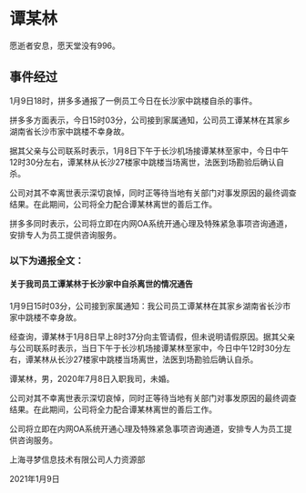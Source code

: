 # 谭某林

愿逝者安息，愿天堂没有996。

## 事件经过

1月9日18时，拼多多通报了一例员工今日在长沙家中跳楼自杀的事件。

拼多多方面表示，今日15时03分，公司接到家属通知，公司员工谭某林在其家乡湖南省长沙市家中跳楼不幸身故。

据其父亲与公司联系时表示，1月8日下午于长沙机场接谭某林至家中，今日中午12时30分左右，谭某林从长沙27楼家中跳楼当场离世，法医到场勘验后确认自杀。

公司对其不幸离世表示深切哀悼，同时正等待当地有关部门对事发原因的最终调查结果。在此期间，公司将全力配合谭某林离世的善后工作。

拼多多同时表示，公司将立即在内网OA系统开通心理及特殊紧急事项咨询通道，安排专人为员工提供咨询服务。

### 以下为通报全文：

#### 关于我司员工谭某林于长沙家中自杀离世的情况通告

1月9日15时03分，公司接到家属通知：我公司员工谭某林在其家乡湖南省长沙市家中跳楼不幸身故。

经查询，谭某林于1月8日早上8时37分向主管请假，但未说明请假原因。据其父亲与公司联系时表示，当日下午于长沙机场接谭某林至家中，今日中午12时30分左右，谭某林从长沙27楼家中跳楼当场离世，法医到场勘验后确认自杀。

谭某林，男，2020年7月8日入职我司，未婚。

公司对其不幸离世表示深切哀悼，同时正等待当地有关部门对事发原因的最终调查结果。在此期间，公司将全力配合谭某林离世的善后工作。

公司将立即在内网OA系统开通心理及特殊紧急事项咨询通道，安排专人为员工提供咨询服务。

上海寻梦信息技术有限公司人力资源部

2021年1月9日